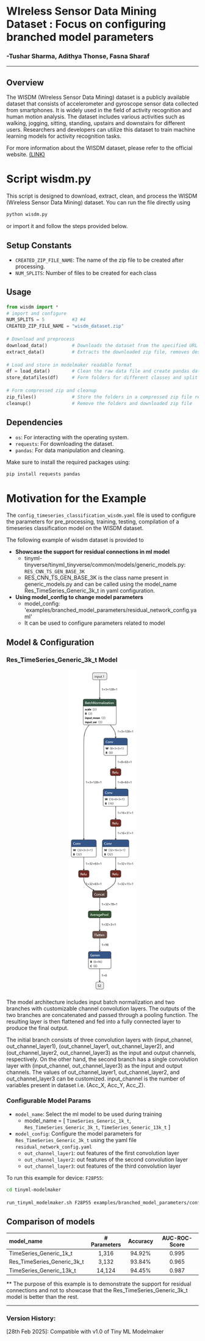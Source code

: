 # WIreless Sensor Data Mining Dataset : Focus on configuring branched model parameters
### -Tushar Sharma, Adithya Thonse, Fasna Sharaf
<hr>

## Overview

The WISDM (WIreless Sensor Data Mining) dataset is a publicly available dataset that consists of accelerometer and gyroscope sensor data collected from smartphones. It is widely used in the field of activity recognition and human motion analysis. The dataset includes various activities such as walking, jogging, sitting, standing, upstairs and downstairs for different users. Researchers and developers can utilize this dataset to train machine learning models for activity recognition tasks.

For more information about the WISDM dataset, please refer to the official website. [(LINK)](https://www.cis.fordham.edu/wisdm/dataset.php)

# Script wisdm.py

This script is designed to download, extract, clean, and process the WISDM (Wireless Sensor Data Mining) dataset. You can run the file directly using 
```sh 
python wisdm.py
``` 
or import it and follow the steps provided below.

## Setup Constants

- `CREATED_ZIP_FILE_NAME`: The name of the zip file to be created after processing.
- `NUM_SPLITS`: Number of files to be created for each class

## Usage
```python
from wisdm import *
# import and configure 
NUM_SPLITS = 5          #3 #4
CREATED_ZIP_FILE_NAME = "wisdm_dataset.zip"

# Download and preprocess
download_data()         # Downloads the dataset from the specified URL and saves it as a zip file.
extract_data()          # Extracts the downloaded zip file, removes description files, and saves the raw data file.

# Load and store in modelmaker readable format
df = load_data()        # Clean the raw data file and create pandas data frame
store_datafiles(df)     # Form folders for different classes and split each class in NUM_SPLITS

# Form compressed zip and cleanup
zip_files()             # Store the folders in a compressed zip file readable for modelmaker
cleanup()               # Remove the folders and downloaded zip file
```

## Dependencies

- `os`: For interacting with the operating system.
- `requests`: For downloading the dataset.
- `pandas`: For data manipulation and cleaning.

Make sure to install the required packages using:
```sh
pip install requests pandas
```

# Motivation for the Example

The `config_timeseries_classification_wisdm.yaml` file is used to configure the parameters for pre_processing, training, testing, compilation of a timeseries classification model on the WISDM dataset.

The following example of wisdm dataset is provided to 
- **Showcase the support for residual connections in ml model**
    - tinyml-tinyverse/tinyml_tinyverse/common/models/generic_models.py: `RES_CNN_TS_GEN_BASE_3K`
    - RES_CNN_TS_GEN_BASE_3K is the class name present in generic_models.py and can be called using the model_name Res_TimeSeries_Generic_3k_t in yaml configuration.
- **Using model_config to change model parameters**
    - model_config: 'examples/branched_model_parameters/residual_network_config.yaml'
    - It can be used to configure parameters related to model

## Model & Configuration

### Res_TimeSeries_Generic_3k_t Model
<p align="center">  
    <img src="readme/model.onnx.png" width="180" alt="Residual Connections ONNX Model">
</p>

The model architecture includes input batch normalization and two branches with customizable channel convolution layers. The outputs of the two branches are concatenated and passed through a pooling function. The resulting layer is then flattened and fed into a fully connected layer to produce the final output.

The initial branch consists of three convolution layers with (input_channel, out_channel_layer1), (out_channel_layer1, out_channel_layer2), and (out_channel_layer2, out_channel_layer3) as the input and output channels, respectively. On the other hand, the second branch has a single convolution layer with (input_channel, out_channel_layer3) as the input and output channels. The values of out_channel_layer1, out_channel_layer2, and out_channel_layer3 can be customized. input_channel is the number of variables present in dataset i.e. (Acc_X, Acc_Y, Acc_Z).

### Configurable Model Params

- `model_name`: Select the ml model to be used during training
    - model_name = [ `TimeSeries_Generic_1k_t`, `Res_TimeSeries_Generic_3k_t`, `TimeSeries_Generic_13k_t` ]
- `model_config`: Configure the model parameters for `Res_TimeSeries_Generic_3k_t` using the yaml file `residual_network_config.yaml`
    - `out_channel_layer1`: out features of the first convolution layer 
    - `out_channel_layer2`: out features of the second convolution layer
    - `out_channel_layer3`: out features of the third convolution layer

To run this example for device: `F28P55`:
```sh
cd tinyml-modelmaker

run_tinyml_modelmaker.sh F28P55 examples/branched_model_parameters/config_timeseries_classification_wisdm.yaml
```
## Comparison of models

| model_name                    | # Parameters  | Accuracy  | AUC-ROC-Score |
| :---                          | :----------:  | :----:    | :-----------: |
| TimeSeries_Generic_1k_t       | 1,316         | 94.92%    |    0.995      |
| Res_TimeSeries_Generic_3k_t   | 3,132         | 93.84%    |    0.965      |
| TimeSeries_Generic_13k_t      | 14,124        | 94.45%    |    0.987      |

** The purpose of this example is to demonstrate the support for residual connections and not to showcase that the Res_TimeSeries_Generic_3k_t model is better than the rest.


<hr>

### Version History:

[28th Feb 2025]: Compatible with v1.0 of Tiny ML Modelmaker